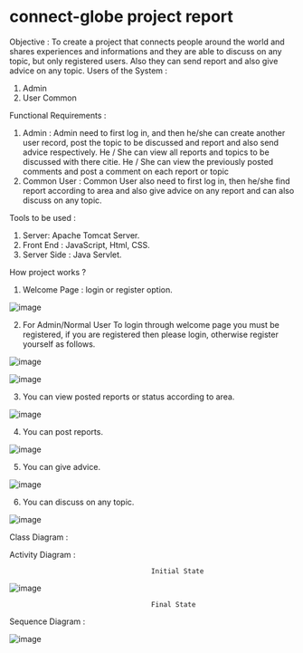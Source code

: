# connect-globe project report
Objective : 
      To create a project that connects people around the world and shares experiences and informations and they are able to discuss on any topic, but only registered users. Also they can send report and also give advice on any topic.
Users of the System :
1.	Admin
2.	User Common

Functional Requirements :
1.	Admin : Admin need to first log in, and then he/she can create another user record, post the topic to be discussed and report and also send advice respectively. He / She can view all reports and topics to be discussed with there citie. He / She can view the previously posted comments and post a comment on each report or topic
2.	Common User : Common User also need to first log in, then he/she find report according to area and also give advice on any report and can also discuss on any topic.

Tools to be used : 
1.	Server: Apache Tomcat Server.
2.	Front End : JavaScript, Html, CSS.
3.	Server Side : Java Servlet.


How project works ?
1.	Welcome Page :  login or register option.

![image](https://user-images.githubusercontent.com/60133190/80933230-7e565800-8de0-11ea-8968-6113661f0d6b.png)

2.	For Admin/Normal User To login through welcome page you must be registered, if you are registered then please login, otherwise 
register yourself as follows.

![image](https://user-images.githubusercontent.com/60133190/80933439-616e5480-8de1-11ea-948e-40f029f49e0d.png)

![image](https://user-images.githubusercontent.com/60133190/80933444-67643580-8de1-11ea-8cfa-4b4e9bf3213a.png)

3.	You can view posted reports or status according to area.

![image](https://user-images.githubusercontent.com/60133190/80933450-6cc18000-8de1-11ea-8cf5-160d3f21a8b8.png)

4.	You can post reports.

![image](https://user-images.githubusercontent.com/60133190/80933454-72b76100-8de1-11ea-968d-8364a7f1d034.png)

5.	You can give advice.

![image](https://user-images.githubusercontent.com/60133190/80933460-777c1500-8de1-11ea-943e-367eeb6677d6.png)

6.	You can discuss on any topic.

![image](https://user-images.githubusercontent.com/60133190/80933471-81057d00-8de1-11ea-8656-efe85857e7b6.png)

Class Diagram :

Activity Diagram :

                                       Initial State

![image](https://user-images.githubusercontent.com/60133190/80933663-57008a80-8de2-11ea-8c2e-9d089d9b78c9.png)
                                             
                                       Final State                                             

Sequence Diagram :

![image](https://user-images.githubusercontent.com/60133190/80933674-5ec02f00-8de2-11ea-8c2e-3506d5be0d79.png)
